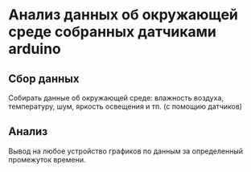 # Анализ данных об окружающей среде собранных датчиками arduino
## Сбор данных
Собирать данные об окружающей среде: влажность воздуха, температуру, шум, яркость освещения и тп. (с помощию датчиков)
## Анализ
Вывод на любое устройство графиков по данным за определенный промежуток времени.